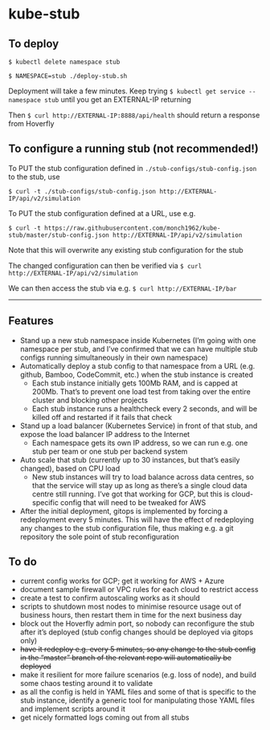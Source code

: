 # kube-stub

## To deploy
`$ kubectl delete namespace stub`

`$ NAMESPACE=stub ./deploy-stub.sh`

Deployment will take a few minutes. Keep trying
`$ kubectl get service --namespace stub`
until you get an EXTERNAL-IP returning

Then
`$ curl http://EXTERNAL-IP:8888/api/health`
should return a response from Hoverfly

## To configure a running stub (not recommended!)
To PUT the stub configuration defined in `./stub-configs/stub-config.json` to the stub, use

`$ curl -t ./stub-configs/stub-config.json http://EXTERNAL-IP/api/v2/simulation`

To PUT the stub configuration defined at a URL, use e.g.

`$ curl -t https://raw.githubusercontent.com/monch1962/kube-stub/master/stub-config.json http://EXTERNAL-IP/api/v2/simulation`

Note that this will overwrite any existing stub configuration for the stub

The changed configuration can then be verified via
`$ curl http://EXTERNAL-IP/api/v2/simulation`

We can then access the stub via e.g.
`$ curl http://EXTERNAL-IP/bar`

---
## Features
-	Stand up a new stub namespace inside Kubernetes (I’m going with one namespace per stub, and I’ve confirmed that we can have multiple stub configs running simultaneously in their own namespace)
-	Automatically deploy a stub config to that namespace from a URL (e.g. github, Bamboo, CodeCommit, etc.) when the stub instance is created
    -	Each stub instance initially gets 100Mb RAM, and is capped at 200Mb. That’s to prevent one load test from taking over the entire cluster and blocking other projects
    -	Each stub instance runs a healthcheck every 2 seconds, and will be killed off and restarted if it fails that check
-	Stand up a load balancer (Kubernetes Service) in front of that stub, and expose the load balancer IP address to the Internet
    -	Each namespace gets its own IP address, so we can run e.g. one stub per team or one stub per backend system
-	Auto scale that stub (currently up to 30 instances, but that’s easily changed), based on CPU load
    -	New stub instances will try to load balance across data centres, so that the service will stay up as long as there’s a single cloud data centre still running. I’ve got that working for GCP, but this is cloud-specific config that will need to be tweaked for AWS
-   After the initial deployment, gitops is implemented by forcing a redeployment every 5 minutes. This will have the effect of redeploying any changes to the stub configuration file, thus making e.g. a git repository the sole point of stub reconfiguration


## To do
- current config works for GCP; get it working for AWS + Azure
- document sample firewall or VPC rules for each cloud to restrict access
- create a test to confirm autoscaling works as it should
- scripts to shutdown most nodes to minimise resource usage out of business hours, then restart them in time for the next business day
- block out the Hoverfly admin port, so nobody can reconfigure the stub after it’s deployed (stub config changes should be deployed via gitops only)
- ~~have it redeploy e.g. every 5 minutes, so any change to the stub config in the “master” branch of the relevant repo will automatically be deployed~~
- make it resilient for more failure scenarios (e.g. loss of node), and build some chaos testing around it to validate
- as all the config is held in YAML files and some of that is specific to the stub instance, identify a generic tool for manipulating those YAML files and implement scripts around it
- get nicely formatted logs coming out from all stubs
